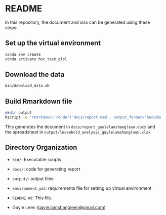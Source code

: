# README

In this repository, the document and xlsx can be generated using these steps: 

## Set up the virtual environment

```bash
conda env create
conda activate hoc_task_glsl
```


## Download the data 

```bash
bin/download_data.sh
```

## Build Rmarkdown file


```bash
mkdir output
Rscript -e "rmarkdown::render('docs/report.Rmd', output_format='bookdown::word_document2', output_file='report_gaylelamshangleen.docx')"
```

This generates the document in `docs/report_gaylelamshangleen.docx` and the spreadsheet in `output/leasehold_analysis_gaylelamshangleen.xlsx`

## Directory Organization

* `bin/`: Executable scripts
* `docs/`: code for generating report
* `output/`: output files
* `environment.yml`: requirements file for setting up virtual environment
* `README.md`: This file.


* Gayle Leen (<gayle.lamshangleen@gmail.com>)
